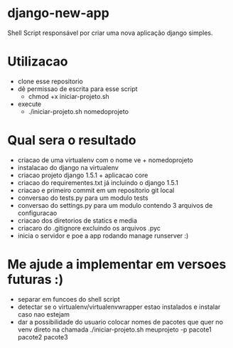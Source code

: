django-new-app
==============

Shell Script responsável por criar uma nova aplicação django simples.

Utilizacao
===============
* clone esse repositorio
* dê permissao de escrita para esse script 
  * chmod +x iniciar-projeto.sh
* execute 
  * ./iniciar-projeto.sh nomedoprojeto


Qual sera o resultado
=====================

* criacao de uma virtualenv com o nome ve + nomedoprojeto
* instalacao do django na virtualenv
* criacao projeto django 1.5.1 + aplicacao core
* criacao do requirementes.txt já incluindo o django 1.5.1
* criacao e primeiro commit em um repositorio git local
* conversao do tests.py para um modulo tests
* conversao do settings.py para um modulo contendo 3 arquivos de configuracao
* criacao dos diretorios de statics e media
* criacaro do .gitignore excluindo os arquivos .pyc
* inicia o servidor e poe a app rodando manage runserver :)

Me ajude a implementar em versoes futuras :)
============================================
* separar em funcoes do shell script
* detectar se o virtualenv/virtualenvwrapper estao instalados e instalar caso nao estejam
* dar a possibilidade do usuario colocar nomes de pacotes que quer no venv direto na chamada ./iniciar-projeto.sh meuprojeto -p pacote1 pacote2 pacote3

